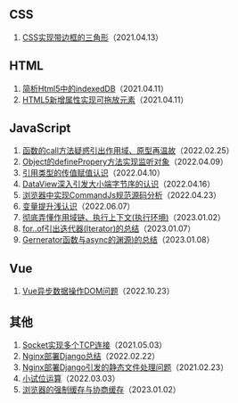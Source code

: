 ## CSS

1. [CSS实现带边框的三角形](https://github.com/Hyrmm/Blog/issues/1)（2021.04.13）

## HTML

1. [简析Html5中的indexedDB](https://github.com/Hyrmm/Blog/issues/2)（2021.04.11）
2. [HTML5新增属性实现可拖放元素](https://github.com/Hyrmm/Blog/issues/3)（2021.04.11）

## JavaScript
1. [函数的call方法疑惑引出作用域、原型再温故](https://github.com/Hyrmm/Blog/issues/4)（2022.02.25）
2. [Object的definePropery方法实现监听对象](https://github.com/Hyrmm/Blog/issues/5)（2022.04.09）
3. [引用类型的传值赋值认识](https://github.com/Hyrmm/Blog/issues/6)（2022.04.10）
4. [DataView深入引发大小端字节序的认识](https://github.com/Hyrmm/Blog/issues/7)（2022.04.16）
5. [浏览器中实现CommandJs规范源码分析](https://github.com/Hyrmm/Blog/issues/8)（2022.04.23）
6. [变量提升浅认识](https://github.com/Hyrmm/Blog/issues/9)（2022.06.07）
7. [彻底弄懂作用域链、执行上下文(执行环境)](https://github.com/Hyrmm/Blog/issues/10)（2023.01.02）
8. [for..of引出迭代器(Iterator)的总结](https://github.com/Hyrmm/Blog/issues/17)（2023.01.07）
9. [Gernerator函数与async的渊源)的总结](https://github.com/Hyrmm/Blog/issues/18)（2023.01.08）


## Vue

1. [Vue异步数据操作DOM问题](https://github.com/Hyrmm/Blog/issues/11)（2022.10.23）

## 其他

1. [Socket实现多个TCP连接](https://github.com/Hyrmm/Blog/issues/12)（2021.05.03）
2. [Nginx部署Django总结](https://github.com/Hyrmm/Blog/issues/13)（2022.02.22）
3. [Nginx部署Django引发的静态文件处理问题](https://github.com/Hyrmm/Blog/issues/14)（2021.02.23）
4. [小试位运算](https://github.com/Hyrmm/Blog/issues/15)（2022.03.03）
5. [浏览器的强制缓存与协商缓存](https://github.com/Hyrmm/Blog/issues/16)（2023.01.02）

